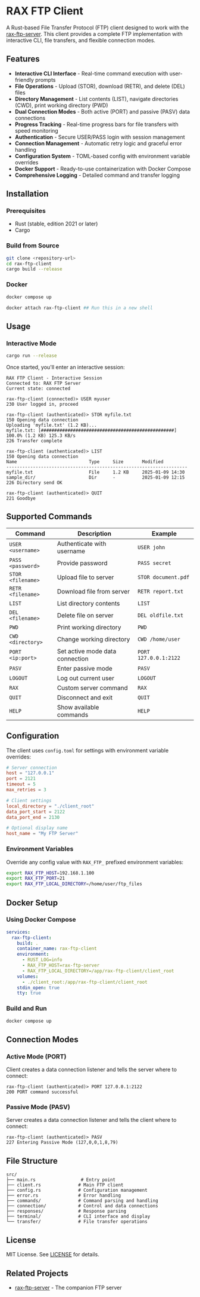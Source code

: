 # RAX FTP Client

A Rust-based File Transfer Protocol (FTP) client designed to work with the [rax-ftp-server](https://github.com/rakshithvk19/rax-ftp-server). This client provides a complete FTP implementation with interactive CLI, file transfers, and flexible connection modes.

## Features

- **Interactive CLI Interface** - Real-time command execution with user-friendly prompts
- **File Operations** - Upload (STOR), download (RETR), and delete (DEL) files
- **Directory Management** - List contents (LIST), navigate directories (CWD), print working directory (PWD)
- **Dual Connection Modes** - Both active (PORT) and passive (PASV) data connections
- **Progress Tracking** - Real-time progress bars for file transfers with speed monitoring
- **Authentication** - Secure USER/PASS login with session management
- **Connection Management** - Automatic retry logic and graceful error handling
- **Configuration System** - TOML-based config with environment variable overrides
- **Docker Support** - Ready-to-use containerization with Docker Compose
- **Comprehensive Logging** - Detailed command and transfer logging

## Installation

### Prerequisites
- Rust (stable, edition 2021 or later)
- Cargo

### Build from Source
```bash
git clone <repository-url>
cd rax-ftp-client
cargo build --release
```

### Docker
```bash
docker compose up

docker attach rax-ftp-client ## Run this in a new shell
```

## Usage

### Interactive Mode
```bash
cargo run --release
```

Once started, you'll enter an interactive session:
```
RAX FTP Client - Interactive Session
Connected to: RAX FTP Server
Current state: connected

rax-ftp-client (connected)> USER myuser
230 User logged in, proceed

rax-ftp-client (authenticated)> STOR myfile.txt
150 Opening data connection
Uploading 'myfile.txt' (1.2 KB)...
myfile.txt: [##################################################] 100.0% (1.2 KB) 125.3 KB/s
226 Transfer complete

rax-ftp-client (authenticated)> LIST
150 Opening data connection
Name                           Type     Size       Modified            
--------------------------------------------------------------------
myfile.txt                     File     1.2 KB     2025-01-09 14:30   
sample_dir/                    Dir      -          2025-01-09 12:15   
226 Directory send OK

rax-ftp-client (authenticated)> QUIT
221 Goodbye
```

## Supported Commands

| Command | Description | Example |
|---------|-------------|---------|
| `USER <username>` | Authenticate with username | `USER john` |
| `PASS <password>` | Provide password | `PASS secret` |
| `STOR <filename>` | Upload file to server | `STOR document.pdf` |
| `RETR <filename>` | Download file from server | `RETR report.txt` |
| `LIST` | List directory contents | `LIST` |
| `DEL <filename>` | Delete file on server | `DEL oldfile.txt` |
| `PWD` | Print working directory | `PWD` |
| `CWD <directory>` | Change working directory | `CWD /home/user` |
| `PORT <ip:port>` | Set active mode data connection | `PORT 127.0.0.1:2122` |
| `PASV` | Enter passive mode | `PASV` |
| `LOGOUT` | Log out current user | `LOGOUT` |
| `RAX` | Custom server command | `RAX` |
| `QUIT` | Disconnect and exit | `QUIT` |
| `HELP` | Show available commands | `HELP` |

## Configuration

The client uses `config.toml` for settings with environment variable overrides:

```toml
# Server connection
host = "127.0.0.1"
port = 2121
timeout = 5
max_retries = 3

# Client settings
local_directory = "./client_root"
data_port_start = 2122
data_port_end = 2130

# Optional display name
host_name = "My FTP Server"
```

### Environment Variables
Override any config value with `RAX_FTP_` prefixed environment variables:
```bash
export RAX_FTP_HOST=192.168.1.100
export RAX_FTP_PORT=21
export RAX_FTP_LOCAL_DIRECTORY=/home/user/ftp_files
```

## Docker Setup

### Using Docker Compose
```yaml
services:
  rax-ftp-client:
    build: .
    container_name: rax-ftp-client
    environment:
      - RUST_LOG=info
      - RAX_FTP_HOST=rax-ftp-server
      - RAX_FTP_LOCAL_DIRECTORY=/app/rax-ftp-client/client_root
    volumes:
      - ./client_root:/app/rax-ftp-client/client_root
    stdin_open: true
    tty: true
```

### Build and Run
```bash
docker compose up
```

## Connection Modes

### Active Mode (PORT)
Client creates a data connection listener and tells the server where to connect:
```
rax-ftp-client (authenticated)> PORT 127.0.0.1:2122
200 PORT command successful
```

### Passive Mode (PASV)
Server creates a data connection listener and tells the client where to connect:
```
rax-ftp-client (authenticated)> PASV
227 Entering Passive Mode (127,0,0,1,8,79)
```

## File Structure
```
src/
├── main.rs                 # Entry point
├── client.rs              # Main FTP client
├── config.rs              # Configuration management
├── error.rs               # Error handling
├── commands/              # Command parsing and handling
├── connection/            # Control and data connections
├── responses/             # Response parsing
├── terminal/              # CLI interface and display
└── transfer/              # File transfer operations
```

## License

MIT License. See [LICENSE](LICENSE) for details.

## Related Projects

- [rax-ftp-server](https://github.com/rakshithvk19/rax-ftp-server) - The companion FTP server